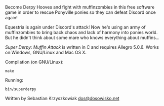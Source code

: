 Become Derpy Hooves and fight with muffinzombies in this free software game in order to rescue Ponyville ponies so they can defeat Discord once again!

Equestria is again under Discord's attack! Now he's using an army of muffinzombies to bring back chaos and lack of harmony into ponies world. But he didn't think about some mare who knows everything about muffins...

*Super Derpy: Muffin Attack* is written in C and requires Allegro 5.0.6. Works on Windows, GNU/Linux and Mac OS X.

Compilation (on GNU/Linux):

	make

Running:

	bin/superderpy

Written by Sebastian Krzyszkowiak <dos@dosowisko.net>
